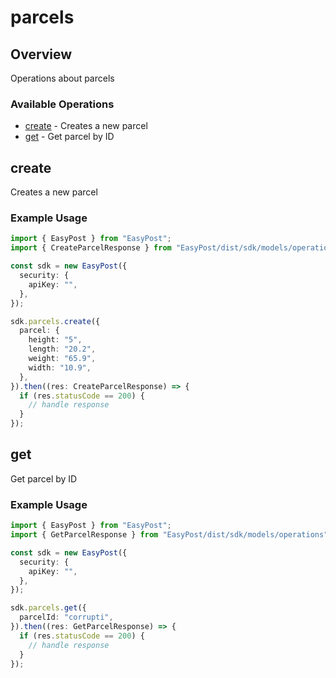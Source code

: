 # parcels

## Overview

Operations about parcels

### Available Operations

* [create](#create) - Creates a new parcel
* [get](#get) - Get parcel by ID

## create

Creates a new parcel

### Example Usage

```typescript
import { EasyPost } from "EasyPost";
import { CreateParcelResponse } from "EasyPost/dist/sdk/models/operations";

const sdk = new EasyPost({
  security: {
    apiKey: "",
  },
});

sdk.parcels.create({
  parcel: {
    height: "5",
    length: "20.2",
    weight: "65.9",
    width: "10.9",
  },
}).then((res: CreateParcelResponse) => {
  if (res.statusCode == 200) {
    // handle response
  }
});
```

## get

Get parcel by ID

### Example Usage

```typescript
import { EasyPost } from "EasyPost";
import { GetParcelResponse } from "EasyPost/dist/sdk/models/operations";

const sdk = new EasyPost({
  security: {
    apiKey: "",
  },
});

sdk.parcels.get({
  parcelId: "corrupti",
}).then((res: GetParcelResponse) => {
  if (res.statusCode == 200) {
    // handle response
  }
});
```
